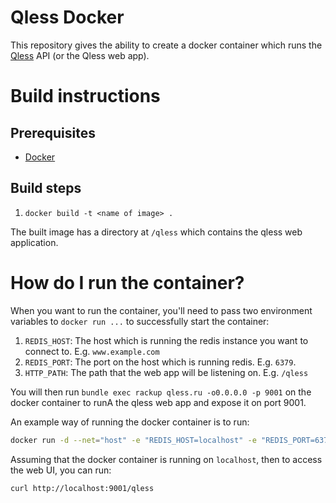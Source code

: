 # Qless Docker

This repository gives the ability to create a docker container which
runs the [Qless](https://github.com/seomoz/qless) API (or the Qless web app).

# Build instructions

## Prerequisites

* [Docker](http://docs.docker.com/engine/installation/)

## Build steps

1. `docker build -t <name of image> .`

The built image has a directory at `/qless` which contains the qless web
application.

# How do I run the container?

When you want to run the container, you'll need to pass two environment
variables to `docker run ...` to successfully start the container:

1. `REDIS_HOST`: The host which is running the redis instance you want
   to connect to. E.g. `www.example.com`
2. `REDIS_PORT`: The port on the host which is running redis. E.g.
   `6379`.
3. `HTTP_PATH`: The path that the web app will be listening on. E.g.
   `/qless`

You will then run `bundle exec rackup qless.ru -o0.0.0.0 -p 9001` on the
docker container to runA the qless web app and expose it on port 9001.

An example way of running the docker container is to run:

```bash
docker run -d --net="host" -e "REDIS_HOST=localhost" -e "REDIS_PORT=6379" -e "HTTP_PATH=\/qless" <docker_image> bundle exec rackup qless.ru -o0.0.0.0 -p 9001
```

Assuming that the docker container is running on `localhost`, then to
access the web UI, you can run:

```bash
curl http://localhost:9001/qless
```

